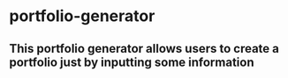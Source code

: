 # portfolio-generator

## This portfolio generator allows users to create a portfolio just by inputting some information

